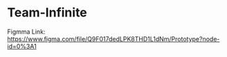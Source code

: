 # Team-Infinite

Figmma Link:
https://www.figma.com/file/Q9F017dedLPK8THD1L1dNm/Prototype?node-id=0%3A1
